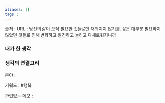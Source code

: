 ```yaml
---
aliases: []
tags :
---
```

출처 : 
URL : 
당신의 삶이 오직 필요한 것들로만 채워지지 않기를. 삶은 대부분 필요하지 않았던 것들로 인해 변화하고 발견하고 놀라고 다채로워지니까

### 내가 한 생각

### 생각의 연결고리
분야 : 

키워드 : #행복 

관련있는 메모 : 